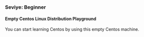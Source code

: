 ###  Seviye: Beginner

#### Empty Centos Linux Distribution Playground  

You can start learning Centos by using this empty Centos machine.  
